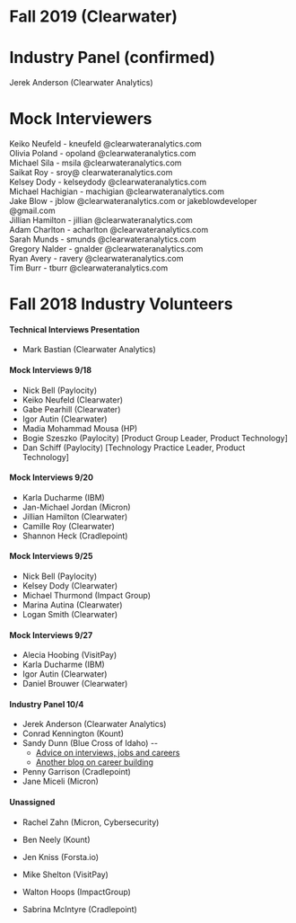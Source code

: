 Fall 2019 (Clearwater)
========

Industry Panel (confirmed)
=============
Jerek Anderson (Clearwater Analytics)

Mock Interviewers
================
Keiko Neufeld - kneufeld @clearwateranalytics.com   
Olivia Poland - opoland @clearwateranalytics.com   
Michael Sila - msila @clearwateranalytics.com   
Saikat Roy - sroy@ clearwateranalytics.com   
Kelsey Dody - kelseydody @clearwateranalytics.com  
Michael Hachigian - machigian @clearwateranalytics.com  
Jake Blow - jblow @clearwateranalytics.com or jakeblowdeveloper @gmail.com  
Jillian Hamilton - jillian @clearwateranalytics.com  
Adam Charlton - acharlton @clearwateranalytics.com  
Sarah Munds - smunds @clearwateranalytics.com  
Gregory Nalder - gnalder @clearwateranalytics.com  
Ryan Avery - ravery @clearwateranalytics.com  
Tim Burr - tburr @clearwateranalytics.com  


Fall 2018 Industry Volunteers
========

#### Technical Interviews Presentation 
* Mark Bastian (Clearwater Analytics)

#### Mock Interviews  9/18
* Nick Bell (Paylocity)
* Keiko Neufeld (Clearwater)
* Gabe Pearhill (Clearwater)
* Igor Autin (Clearwater) 
* Madia Mohammad Mousa (HP)
* Bogie Szeszko (Paylocity) [Product Group Leader, Product Technology]
* Dan Schiff (Paylocity)   [Technology Practice Leader, Product Technology]

#### Mock Interviews  9/20
* Karla Ducharme (IBM)
* Jan-Michael Jordan (Micron) 
* Jillian Hamilton (Clearwater)
* Camille Roy (Clearwater)
* Shannon Heck (Cradlepoint) 

#### Mock Interviews  9/25
* Nick Bell (Paylocity)
* Kelsey Dody (Clearwater)
* Michael Thurmond (Impact Group)
* Marina Autina (Clearwater)
* Logan Smith (Clearwater) 

#### Mock Interviews 9/27
* Alecia Hoobing (VisitPay)
* Karla Ducharme (IBM)
* Igor Autin (Clearwater) 
* Daniel Brouwer (Clearwater) 

#### Industry Panel 10/4
* Jerek Anderson (Clearwater Analytics) 
* Conrad Kennington (Kount) 
* Sandy Dunn (Blue Cross of Idaho) -- 
  * [Advice on interviews, jobs and careers](https://sites.google.com/view/tech-interviews-jobs-careers/home)
  * [Another blog on career building](https://sites.google.com/view/thoughtsoncareerbuilding/home)
* Penny Garrison (Cradlepoint)
* Jane Miceli (Micron) 

#### Unassigned 
* Rachel Zahn (Micron, Cybersecurity)
* Ben Neely (Kount)
* Jen Kniss (Forsta.io)
* Mike Shelton (VisitPay) 
* Walton Hoops (ImpactGroup) 

* Sabrina McIntyre (Cradlepoint) 

